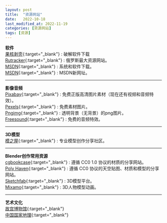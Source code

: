 ```yaml
---
layout: post
title:  "资源网站"
date:   2022-10-18
last_modified_at: 2022-11-19
categories: [资源网站]
tags: [资源]
---
```

**软件**   
[果核剥壳][ghxi]{:target="_blank"} : 破解软件下载   
[Rutracker][rutracker]{:target="_blank"} : 俄罗斯最大资源网站。     
[MSDN][msdn_itellyou]{:target="_blank"} : 系统和软件下载。   
[MSDN][next_itellyou]{:target="_blank"} : MSDN新网址。    

___

**影像音频**   
[Pixabay][pixabay]{:target="_blank"} : 免费正版高清图片素材（现在还有视频和音频特效）。    
[Pexels][pexels]{:target="_blank"} : 免费素材图片。    
[Pngimg][pngimg]{:target="_blank"} : 透明背景（无背景）的png图片。    
[Freesound][freesound]{:target="_blank"} : 免费的音频特效。    

___

**3D模型**   
[模之屋][aplaybox]{:target="_blank"} : 专业模型创作分享社区。    

___

**Blender创作常用资源**   
[cgbookcase][cgbookcase]{:target="_blank"} : 遵循 CC0 1.0 协议的材质的分享网站。    
[Poly Haven][polyhaven]{:target="_blank"} : 遵循 CC0 协议的天空贴图、材质和模型的分享网站。    
[Sketchfab][sketchfab]{:target="_blank"} : 3D模型平台。    
[Mixamo][mixamo]{:target="_blank"} : 3D人物模型动画。    

___

**艺术文化**   
[故宫博物馆][dpm]{:target="_blank"}     
[中国国家地理][dili360]{:target="_blank"}     


[ghxi]: https://www.ghxi.com/
[rutracker]: https://rutracker.net/forum/index.php
[msdn_itellyou]: https://msdn.itellyou.cn/
[next_itellyou]: https://next.itellyou.cn/
[pixabay]: https://pixabay.com/zh/
[aplaybox]: https://www.aplaybox.com/
[freesound]: https://freesound.org/
[pexels]: https://www.pexels.com/
[pngimg]: https://pngimg.com/
[cgbookcase]: https://www.cgbookcase.com/
[polyhaven]: https://polyhaven.com/
[sketchfab]: https://sketchfab.com/
[dpm]: https://www.dpm.org.cn/Home.html
[dili360]: http://m.dili360.com/
[mixamo]: https://www.mixamo.com/#/
